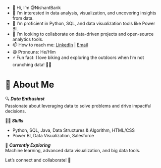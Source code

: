 - 👋 Hi, I’m @NishantBarik  
- 👀 I’m interested in data analysis, visualization, and uncovering insights from data.  
- 🌱 I’m proficient in Python, SQL, and data visualization tools like Power BI.  
- 💞️ I’m looking to collaborate on data-driven projects and open-source analytics tools.  
- 📫 How to reach me: [LinkedIn](https://www.linkedin.com/in/nishantbarik) | [Email](mailto:bariknishant10@gmail.com)  
- 😄 Pronouns: He/Him  
- ⚡ Fun fact: I love biking and exploring the outdoors when I’m not crunching data! 🚴‍♂️  

# 👋 About Me  

🔍 ***Data Enthusiast***  
Passionate about leveraging data to solve problems and drive impactful decisions.  

👩‍💻 ***Skills***  
- Python, SQL, Java, Data Structures & Algorithm, HTML/CSS
- Power BI, Data Visualization, Salesforce

🌟 ***Currently Exploring***  
Machine learning, advanced data visualization, and big data tools.  

Let’s connect and collaborate! 🚀  
 

<!---
NishantBarik/NishantBarik is a ✨ special ✨ repository because its `README.md` (this file) appears on your GitHub profile.
You can click the Preview link to take a look at your changes.
--->
